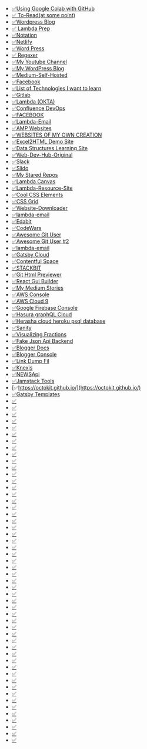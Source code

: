 - [✅Using Google Colab with GitHub](https://colab.research.google.com/github/googlecolab/colabtools/blob/master/notebooks/colab-github-demo.ipynb#scrollTo=wKJ4bd5rt1wy)
- [✅ To-Read(at some point)](https://gist.github.com/bgoonz/b07979f7a4a1c87f68e66e888dd2bbb2)
- [✅Wordpress Blog](https://web-dev-hub.com/)
- [✅ Lambda Prep](https://apply.lambdaschool.com/courses/web/)
- [✅Notation](https://www.notion.so/Personal-Home-dba2672f6cfc451380a85953ad3e78d4)
- [✅Netlify](https://app.netlify.com/)
- [✅Word Press](https://wordpress.com/view/web-dev-hub.com/)
- [✅ Regexer](https://regexr.com/)
- [✅My Youtube Channel](https://www.youtube.com/channel/UC9-rYyUMsnEBK8G8fCyrXXA)
- [✅My WordPress Blog](https://web-dev-hub.com/)
- [✅Medium-Self-Hosted](https://modest-booth-4e17df.netlify.app/directory.html)
- [✅Facebook](https://www.facebook.com/bryan.guner/)
- [✅List of Technologies I want to learn](https://gist.github.com/bgoonz/a7e833436166d4ebb4905b078f5a352a)
- [✅Gitlab](https://gitlab.com/)
- [✅Lambda (OKTA)](https://lambdaschoolsso.okta.com/app/UserHome)
- [✅Confluence DevOps](https://nickguner.atlassian.net/wiki/spaces/DEV/pages/1345388545/Python+Problems?atlOrigin=eyJpIjoiNzUwYjkxY2RiOTgxNGU1YjlmMjk0ZmM4ZmI1ZGNhNDEiLCJwIjoiYyJ9)
- [✅FACEBOOK](https://www.facebook.com/bryan.guner/)
- [✅Lambda-Email](https://mail.zoho.com/zm/#mail/folder/inbox)
- [✅AMP Websites](https://amp.dev/)
- [✅WEBSITES OF MY OWN CREATION](https://gist.github.com/bgoonz/659a9b81ac45453bedc0a1a36275b580)
- [✅Excel2HTML Demo Site](https://pedantic-wing-adbf82.netlify.app/)
- [✅Data Structures Learning Site](https://trusting-dijkstra-4d3b17.netlify.app/)
- [✅Web-Dev-Hub-Original](https://web-dev-resource-hub.netlify.app/)
- [✅Slack](https://app.slack.com/client/T4JUEB3ME/D01T2J8AP7X/thread/C01TBRN4ZD2-1617501657.011500)
- [✅Slido](https://app.sli.do/event/xcj7bjgp)
- [✅My Stared Repos](https://gistlog.co/bgoonz/9355c1d01508cf993d264d58ad2584f0)
- [✅Lambda Canvas](https://lambdaschool.instructure.com/)
- [✅Lambda-Resource-Site](https://lambda-prep.netlify.app/)
- [✅Cool CSS Elements](https://elements.envato.com/)
- [✅CSS Grid](https://cssgrid.io/)
- [✅Website-Downloader](https://www6.waybackmachinedownloader.com/website-downloader-online/#)
- [✅lambda-email](https://mail.zoho.com/zm/#mail/folder/inbox/p/1618574775270100001)
- [✅Edabit](https://edabit.com/)
- [✅CodeWars](https://www.codewars.com/)
- [✅Awesome Git User](https://github.com/sindresorhus)
- [✅Awesome Git User \#2](https://github.com/substack)
- [✅lambda-email](https://mail.zoho.com/zm/#mail/folder/inbox/p/1618574775270100001)
- [✅Gatsby Cloud](https://www.gatsbyjs.com/dashboard/f9296337-b3bc-4dfc-8a42-2af2b6425579/sites/33754b43-7691-43a6-aee3-235fa761d911/settings/hosting)
- [✅Contentful Space](https://app.contentful.com/spaces/8bi3kosknnn4/home)
- [✅STACKBIT](https://app.stackbit.com/studio/609b2d7c71a5dd0016f36326)
- [✅Git Html Previewer](https://githtmlpreview.netlify.app/)
- [✅React Gui Builder](https://openchakra.app/)
- [✅My Medium Stories](https://medium.com/me/stories/public)
- [✅AWS Console](https://console.aws.amazon.com/console/home?region=us-east-1)
- [✅AWS Cloud 9](https://console.aws.amazon.com/cloud9/ide/1387ff00f7a34f7796fcdd9122e11530)
- [✅Google Firebase Console](https://console.firebase.google.com/)
- [✅Hasura graphQL Cloud](https://cloud.hasura.io/project/fe29e76b-000b-4c0d-ae12-55b46454f8d3/console)
- [✅Herasha cloud heroku psql database](https://cloud.hasura.io/project/fe29e76b-000b-4c0d-ae12-55b46454f8d3/console/data/default/schema/public/tables/files/browse)
- [✅Sanity](https://www.sanity.io/manage/personal/project/ke5fae8i)
- [✅Visualizing Fractions](https://kguner-fractions-website.netlify.app/)
- [✅Fake Json Api Backend](https://app.fakejson.com/member)
- [✅Blogger Docs](https://developers.google.com/blogger/docs/3.0/performance?hl=en&authuser=0)
- [✅Blogger Console](https://draft.blogger.com/)
- [✅Link Dump Fil](https://gist.github.com/bgoonz/c8d651c0b2921f312b316f97073417a7)
- [✅Knexjs](https://knexjs.org/)
- [✅NEWSApi](https://newsapi.org/)
- [✅Jamstack Tools](https://www.tnd.dev/)
- [✅https://octokit.github.io/](https://octokit.github.io/)
- [✅Gatsby Templates](https://www.gatsbyjs.com/starters/?d=gatsby)
- [✅]()
- [✅]()
- [✅]()
- [✅]()
- [✅]()
- [✅]()
- [✅]()
- [✅]()
- [✅]()
- [✅]()
- [✅]()
- [✅]()
- [✅]()
- [✅]()
- [✅]()
- [✅]()
- [✅]()
- [✅]()
- [✅]()
- [✅]()
- [✅]()
- [✅]()
- [✅]()
- [✅]()
- [✅]()
- [✅]()
- [✅]()
- [✅]()
- [✅]()
- [✅]()
- [✅]()
- [✅]()
- [✅]()
- [✅]()
- [✅]()
- [✅]()
- [✅]()
- [✅]()
- [✅]()
- [✅]()
- [✅]()
- [✅]()
- [✅]()
- [✅]()
- [✅]()
- [✅]()
- [✅]()
- [✅]()
- [✅]()
- [✅]()
- [✅]()
- [✅]()
